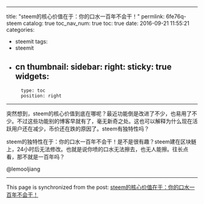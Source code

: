 
---
title: "steem的核心价值在于：你的口水一百年不会干！"
permlink: 6fe76q-steem
catalog: true
toc_nav_num: true
toc: true
date: 2016-09-21 11:55:21
categories:
- steemit
tags:
- steemit
- cn
thumbnail: 
sidebar:
    right:
        sticky: true
widgets:
    -
        type: toc
        position: right
---


突然想到，steem的核心价值到底在哪呢？最近功能倒是改进了不少，也易用了不少。不过这些功能别的博客早就有了，毫无新奇之处。这也可以解释为什么现在活跃用户还在减少，币价还在跌的原因了。steem有独特性吗？

steem的独特性在于：你的口水一百年不会干！是不是很有趣？steem建在区块鲢上，24小时后无法修改。也就是说你喷的口水无法擦去，也无人能擦。往长点看，那不就是一百年吗？

 @lemooljiang

- - -

This page is synchronized from the post: [steem的核心价值在于：你的口水一百年不会干！](https://steemit.com/@lemooljiang/6fe76q-steem)
